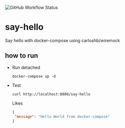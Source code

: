 ![GitHub Workflow Status](https://img.shields.io/github/workflow/status/carloshskp/wiremock/ci)

# say-hello
Say hello with docker-compose using carloshb/wiremock

## how to run
- Run detached

  `docker-compose up -d`

- Test

  `curl http://localhost:8080/say-hello`

  Likes

   ```json
  {
    "message": "Hello World from docker-compose"
  }
  ```
